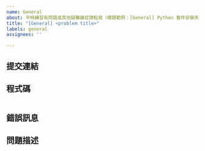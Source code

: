 ```yaml
---
name: General
about: 平時練習有問題或其他疑難雜症請點我（標題範例：[General] Python 套件安裝失敗）
title: "[General] <problem title>"
labels: general
assignees: ''

---
```


## 提交連結

<!--
在批改系統上作答的同學請填寫提交連結，若無則請留空。
-->

## 程式碼

<!--
請填入你的程式碼並注意縮排。
請勿上傳螢幕截圖！
-->

```python

```

## 錯誤訊息

<!-- 若有錯誤訊息請提供截圖，若無則請留空。 -->

## 問題描述

<!-- 請盡量完整地敘述你的問題。 -->
